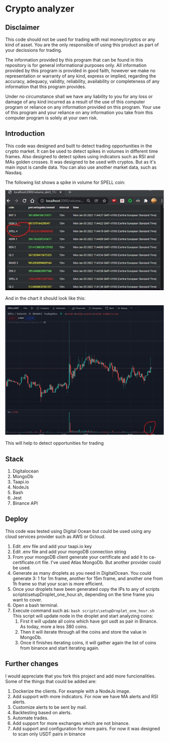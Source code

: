 # Crypto analyzer
## Disclaimer
This code should not be used for trading with real money/cryptos or any kind of asset. You are the only responsible of using this product as part of your decissions for trading.

The information provided by this program that can be found in this repository is for general informational purposes only. All information provided by this program is provided in good faith, however we make no representation or warranty of any kind, express or implied, regarding the accuracy, adequacy, validity, reliability, availability or completeness of any information that this program provides.

Under no circumstance shall we have any liability to you for any loss or damage of any kind incurred as a result of the use of this computer program or reliance on any information provided on this program. Your use of this program and your reliance on any information you take from this computer program is solely at your own risk.

## Introduction
This code was designed and built to detect trading opportunities in the crypto market. It can be used to detect spikes in volumes in different time frames. Also designed to detect spikes using indicators such as RSI and MAs golden crosses. It was designed to be used with cryptos. But as it's main input is candle data. You can also use another market data, such as Nasdaq.

The following list shows a spike in volume for SPELL coin:

![alt](./src/img/list.jpeg)

And in the chart it should look like this:

![alt](./src/img/chart.jpeg)

This will help to detect opportunities for trading

## Stack
1. Digitalocean
2. MongoDb
3. Taapi.io
4. NodeJs
5. Bash
6. Jest
7. Binance API

## Deploy
This code was tested using Digital Ocean but could be used using any cloud services provider such as AWS or Gcloud.

1. Edit .env file and add your taapi.io key
2. Edit .env file and add your mongoDB connection string
3. From your mongoDB client generate your certificate and add it to ca-certificate.crt file. I've used Atlas MongoDb. But another provider could be used.
4. Generate as many droplets as you need in DigitalOcean. You could generate 3: 1 for 1m frame, another for 15m frame, and another one from 1h frame so that your scan is more efficient.
5. Once your droplets have been generated copy the IPs to any of scripts scripts\setupDroplet_one_hour.sh, depending on the time frame you want to cover.
6. Open a bash terminal.
7. Execute command such as: `bash scripts\setupDroplet_one_hour.sh` This script will update node in the droplet and start analyzing coins:
   1. First it will update all coins which have got usdt as pair in Binance. As today, more a less 380 coins.
   2. Then it will iterate through all the coins and store the value in MongoDb.
   3. Once it finishes iterating coins, it will gather again the list of coins from binance and start iterating again.

## Further changes
I would appreciate that you fork this project and add more funcionalities. Some of the things that could be added are:

1. Dockerize the clients. For example with a NodeJs image.
2. Add support with more indicators. For now we have MA alerts and RSI alerts.
3. Customize alerts to be sent by mail.
4. Backtesting based on alerts.
5. Automate trades.
6. Add support for more exchanges which are not binance.
7. Add support and configuration for more pairs. For now it was designed to scan only USDT pairs in binance





